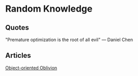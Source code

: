 # Random Knowledge

## Quotes

"Premature optimization is the root of all evil" — Daniel Chen

## Articles

[Object-oriented Oblivion](http://crypto.stanford.edu/~blynn/c/object.html)